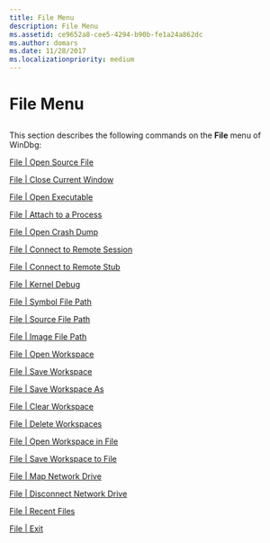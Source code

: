 ```yaml
---
title: File Menu
description: File Menu
ms.assetid: ce9652a8-cee5-4294-b90b-fe1a24a862dc
ms.author: domars
ms.date: 11/28/2017
ms.localizationpriority: medium
---
```


# File Menu


## <span id="ddk_file_menu_dbg"></span><span id="DDK_FILE_MENU_DBG"></span>


This section describes the following commands on the **File** menu of WinDbg:

[File | Open Source File](file---open-source-file.md)

[File | Close Current Window](file---close-current-window.md)

[File | Open Executable](file---open-executable.md)

[File | Attach to a Process](file---attach-to-a-process.md)

[File | Open Crash Dump](file---open-crash-dump.md)

[File | Connect to Remote Session](file---connect-to-remote-session.md)

[File | Connect to Remote Stub](file---connect-to-remote-stub.md)

[File | Kernel Debug](file---kernel-debug.md)

[File | Symbol File Path](file---symbol-file-path.md)

[File | Source File Path](file---source-file-path.md)

[File | Image File Path](file---image-file-path.md)

[File | Open Workspace](file---open-workspace.md)

[File | Save Workspace](file---save-workspace.md)

[File | Save Workspace As](file---save-workspace-as.md)

[File | Clear Workspace](file---clear-workspace.md)

[File | Delete Workspaces](file---delete-workspaces.md)

[File | Open Workspace in File](file---open-workspace-in-file.md)

[File | Save Workspace to File](file---save-workspace-to-file.md)

[File | Map Network Drive](file---map-network-drive.md)

[File | Disconnect Network Drive](file---disconnect-network-drive.md)

[File | Recent Files](file---recent-files.md)

[File | Exit](file---exit.md)

 

 





